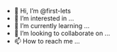 - 👋 Hi, I’m @first-lets
- 👀 I’m interested in ...
- 🌱 I’m currently learning ...
- 💞️ I’m looking to collaborate on ...
- 📫 How to reach me ...

<!---
first-lets/first-lets is a ✨ special ✨ repository because its `README.md` (this file) appears on your GitHub profile.
You can click the Preview link to take a look at your changes.
--->
